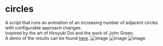 # circles

A script that runs an animation of an increasing number of adjacent circles with configurable approach changes. \
Inspired by the art of Hiroyuki Doi and the work of John Green.\
A demo of the results can be found [here](https://m-darwall.github.io/circles).
![image](https://github.com/user-attachments/assets/057aa0ae-c95c-4e02-acf2-14d233496878)
![image](https://github.com/user-attachments/assets/746666b7-697a-4a10-a7db-2cc19e98c00f)
![image](https://github.com/user-attachments/assets/7ffc5eb6-2811-4483-9c17-7eb2424e4f08)
